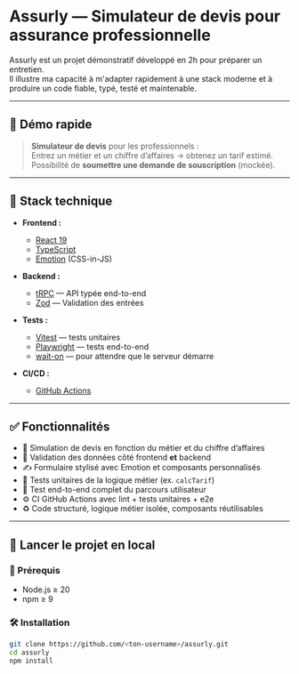 # Assurly — Simulateur de devis pour assurance professionnelle

Assurly est un projet démonstratif développé en 2h pour préparer un entretien.  
Il illustre ma capacité à m'adapter rapidement à une stack moderne et à produire un code fiable, typé, testé et maintenable.

---

## 🚀 Démo rapide

> **Simulateur de devis** pour les professionnels :  
> Entrez un métier et un chiffre d’affaires → obtenez un tarif estimé.  
> Possibilité de **soumettre une demande de souscription** (mockée).

---

## 🧰 Stack technique

- **Frontend :**

  - [React 19](https://react.dev/)
  - [TypeScript](https://www.typescriptlang.org/)
  - [Emotion](https://emotion.sh/) (CSS-in-JS)

- **Backend :**

  - [tRPC](https://trpc.io/) — API typée end-to-end
  - [Zod](https://zod.dev/) — Validation des entrées

- **Tests :**

  - [Vitest](https://vitest.dev/) — tests unitaires
  - [Playwright](https://playwright.dev/) — tests end-to-end
  - [wait-on](https://www.npmjs.com/package/wait-on) — pour attendre que le serveur démarre

- **CI/CD :**
  - [GitHub Actions](https://github.com/features/actions)

---

## ✅ Fonctionnalités

- 🎯 Simulation de devis en fonction du métier et du chiffre d’affaires
- 🧠 Validation des données côté frontend **et** backend
- ✍️ Formulaire stylisé avec Emotion et composants personnalisés
- 🧪 Tests unitaires de la logique métier (ex. `calcTarif`)
- 🤖 Test end-to-end complet du parcours utilisateur
- ⚙️ CI GitHub Actions avec lint + tests unitaires + e2e
- ♻️ Code structuré, logique métier isolée, composants réutilisables

---

## 🧪 Lancer le projet en local

### 🔧 Prérequis

- Node.js ≥ 20
- npm ≥ 9

### 🛠️ Installation

```bash
git clone https://github.com/<ton-username>/assurly.git
cd assurly
npm install
```

